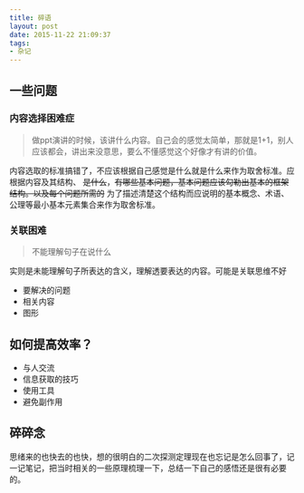 ```yaml
---
title: 碎语
layout: post
date: 2015-11-22 21:09:37
tags:
- 杂记
---
```




## 一些问题
### 内容选择困难症

>做ppt演讲的时候，该讲什么内容。自己会的感觉太简单，那就是1+1，别人应该都会，讲出来没意思，要么不懂感觉这个好像才有讲的价值。

内容选取的标准搞错了，不应该根据自己感觉是什么就是什么来作为取舍标准。应根据内容及其结构、 ~~是什么~~，~~有哪些基本问题，基本问题应该勾勒出基本的框架结构。以及每个问题所需的~~ 为了描述清楚这个结构而应说明的基本概念、术语、公理等最小基本元素集合来作为取舍标准。


### 关联困难

>不能理解句子在说什么

实则是未能理解句子所表达的含义，理解透要表达的内容。可能是关联思维不好

- 要解决的问题
- 相关内容
- 图形


## 如何提高效率？
- 与人交流
- 信息获取的技巧
- 使用工具
- 避免副作用


## 碎碎念

思绪来的也快去的也快，想的很明白的二次探测定理现在也忘记是怎么回事了，记一记笔记，把当时相关的一些原理梳理一下，总结一下自己的感悟还是很有必要的。
